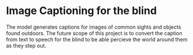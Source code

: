 # Image Captioning for the blind
 The model generates captions for images of common sights and objects found outdoors. The future scope of this project is to convert the caption from text to speech for the blind to be able percieve the world around them as they step out.
